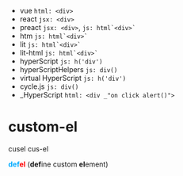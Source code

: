- vue `html: <div>`
- react `jsx: <div>`
- preact `jsx: <div>`, `` js: html`<div>`  ``
- htm `` js: html`<div>`  ``
- lit `` js: html`<div>`  ``
- lit-html `` js: html`<div>`  ``
- hyperScript `js: h('div')`
- hyperScriptHelpers `js: div()`
- virtual HyperScript `js: h('div')`
- cycle.js `js: div()`
- \_HyperScript `html: <div _"on click alert()">`

# custom-el

cusel cus-el

<b style="color:#0af">def</b><b style="color:#f00">el</b>
(**def**ine custom **el**ement)
